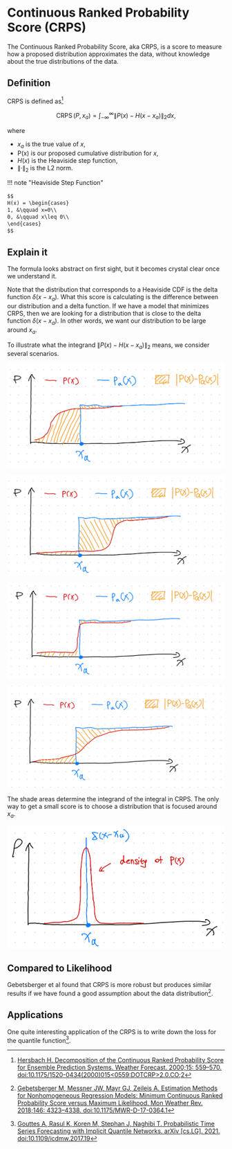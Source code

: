 # Continuous Ranked Probability Score (CRPS)

The Continuous Ranked Probability Score, aka CRPS, is a score to measure how a proposed distribution approximates the data, without knowledge about the true distributions of the data.


## Definition

CRPS is defined as[^Hersbach2000]

$$
\operatorname{CRPS}(P, x_a) = \int_{-\infty}^\infty  \lVert P(x) - H(x - x_a) \rVert_2 dx,
$$

where

- $x_a$ is the true value of $x$,
- P(x) is our proposed cumulative distribution for $x$,
- $H(x)$ is the Heaviside step function,
- $\lVert \cdot \rVert_2$ is the L2 norm.

!!! note "Heaviside Step Function"

    $$
    H(x) = \begin{cases}
    1, &\qquad x=0\\
    0, &\qquad x\leq 0\\
    \end{cases}
    $$


## Explain it


The formula looks abstract on first sight, but it becomes crystal clear once we understand it.


Note that the distribution that corresponds to a Heaviside CDF is the delta function $\delta(x-x_a)$. What this score is calculating is the difference between our distribution and a delta function. If we have a model that minimizes CRPS, then we are looking for a distribution that is close to the delta function $\delta(x-x_a)$. In other words, we want our distribution to be large around $x_a$.

To illustrate what the integrand $\lVert P(x) - H(x - x_a) \rVert_2$ means, we consider several scenarios.

![When the proposed CDF $P(x)$ is reaching 1 faster](assets/timeseries-metrics.forecasting.crps/crps-p-reach-1-faster.jpg)

![When the proposed CDF $P(x)$ is reaching 1 slower](assets/timeseries-metrics.forecasting.crps/crps-p-reach-1-slower.jpg)

![When the proposed CDF $P(x)$ is close to the Heaviside function](assets/timeseries-metrics.forecasting.crps/crps-p-approach-heaviside.jpg)

![When the proposed CDF $P(x)$ is dispersed around $x_a$](assets/timeseries-metrics.forecasting.crps/crps-dispersed.jpg)

The shade areas determine the integrand of the integral in CRPS. The only way to get a small score is to choose a distribution that is focused around $x_a$.

![densities of $P(x)$ and $H(x-x_a)$](assets/timeseries-metrics.forecasting.crps/crps-p-approach-heaviside-corresponding-density.jpg)


## Compared to Likelihood

Gebetsberger et al found that CRPS is more robust but produces similar results if we have found a good assumption about the data distribution[^Gebetsberger2018].


## Applications

One quite interesting application of the CRPS is to write down the loss for the quantile function[^Gouttes2021].



[^Hersbach2000]: [Hersbach H. Decomposition of the Continuous Ranked Probability Score for Ensemble Prediction Systems. Weather Forecast. 2000;15: 559–570. doi:10.1175/1520-0434(2000)015<0559:DOTCRP>2.0.CO;2](http://dx.doi.org/10.1175/1520-0434(2000)015%3C0559:DOTCRP%3E2.0.CO;2)
[^Gouttes2021]: [Gouttes A, Rasul K, Koren M, Stephan J, Naghibi T. Probabilistic Time Series Forecasting with Implicit Quantile Networks. arXiv [cs.LG]. 2021. doi:10.1109/icdmw.2017.19](https://arxiv.org/abs/2107.03743)
[^Gebetsberger2018]: [Gebetsberger M, Messner JW, Mayr GJ, Zeileis A. Estimation Methods for Nonhomogeneous Regression Models: Minimum Continuous Ranked Probability Score versus Maximum Likelihood. Mon Weather Rev. 2018;146: 4323–4338. doi:10.1175/MWR-D-17-0364.1](https://journals.ametsoc.org/view/journals/mwre/146/12/mwr-d-17-0364.1.xml)
